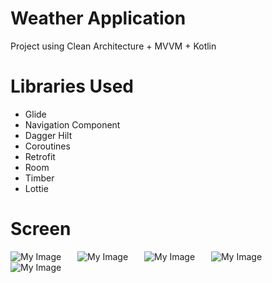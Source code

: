 # Weather Application

Project using Clean Architecture + MVVM + Kotlin

# Libraries Used

* Glide
* Navigation Component
* Dagger Hilt
* Coroutines
* Retrofit 
* Room
* Timber
* Lottie

# Screen
![My Image](art/screen1.png) &ensp; &ensp; ![My Image](art/screen2.png) &ensp; &ensp; ![My Image](art/screen3.png) &ensp; &ensp; ![My Image](art/screen4.png) &ensp; &ensp; ![My Image](art/screen5.png)


